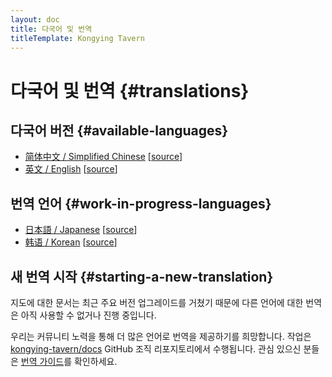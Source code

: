 ```yaml
---
layout: doc
title: 다국어 및 번역
titleTemplate: Kongying Tavern
---
```


# 다국어 및 번역 {#translations}

## 다국어 버전 {#available-languages}

- [简体中文 / Simplified Chinese](../index.md) [[source](https://github.com/kongying-tavern/docs/tree/next/src/)]
- [英文 / English](./en/index.md) [[source](https://github.com/kongying-tavern/docs/tree/next/src/en)]

## 번역 언어 {#work-in-progress-languages}

- [日本語 / Japanese](./ja/index.md) [[source](https://github.com/kongying-tavern/docs/tree/next/src/ja)]
- [韩语 / Korean](#) [[source](https://github.com/kongying-tavern/docs/tree/next/src/kr)]

## 새 번역 시작 {#starting-a-new-translation}

지도에 대한 문서는 최근 주요 버전 업그레이드를 거쳤기 때문에 다른 언어에 대한 번역은 아직 사용할 수 없거나 진행 중입니다.

우리는 커뮤니티 노력을 통해 더 많은 언어로 번역을 제공하기를 희망합니다. 작업은 [kongying-tavern/docs](https://github.com/kongying-tavern/docs) GitHub 조직 리포지토리에서 수행됩니다. 관심 있으신 분들은 [번역 가이드](https://github.com/kongying-tavern/docs/blob/next/.github/translation-guide.md)를 확인하세요.

